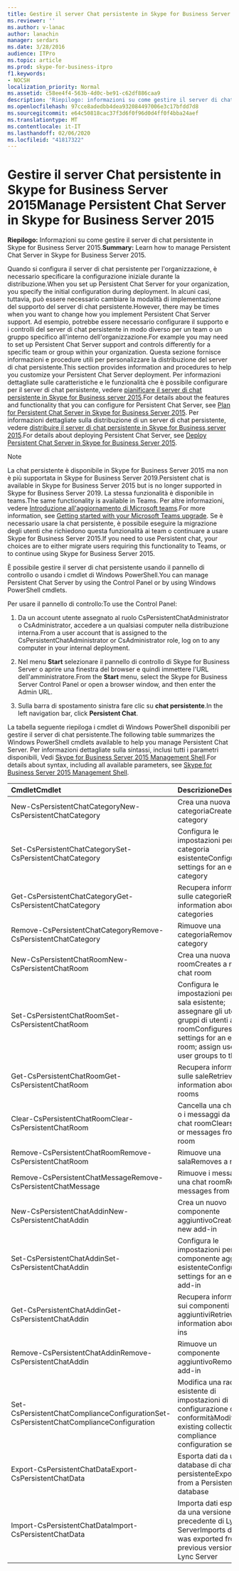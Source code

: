 ```yaml
---
title: Gestire il server Chat persistente in Skype for Business Server 2015
ms.reviewer: ''
ms.author: v-lanac
author: lanachin
manager: serdars
ms.date: 3/28/2016
audience: ITPro
ms.topic: article
ms.prod: skype-for-business-itpro
f1.keywords:
- NOCSH
localization_priority: Normal
ms.assetid: c58ee4f4-563b-4d0c-be91-c62df886caa9
description: 'Riepilogo: informazioni su come gestire il server di chat persistente in Skype for Business Server 2015.'
ms.openlocfilehash: 97cce8adedbb4dea932084497006e3c17bfdd7d8
ms.sourcegitcommit: e64c50818cac37f3d6f0f96d0d4ff0f4bba24aef
ms.translationtype: MT
ms.contentlocale: it-IT
ms.lasthandoff: 02/06/2020
ms.locfileid: "41817322"
---
```

# <a name="manage-persistent-chat-server-in-skype-for-business-server-2015"></a><span data-ttu-id="c0c1c-103">Gestire il server Chat persistente in Skype for Business Server 2015</span><span class="sxs-lookup"><span data-stu-id="c0c1c-103">Manage Persistent Chat Server in Skype for Business Server 2015</span></span>
 
<span data-ttu-id="c0c1c-104">**Riepilogo:** Informazioni su come gestire il server di chat persistente in Skype for Business Server 2015.</span><span class="sxs-lookup"><span data-stu-id="c0c1c-104">**Summary:** Learn how to manage Persistent Chat Server in Skype for Business Server 2015.</span></span>
  
<span data-ttu-id="c0c1c-105">Quando si configura il server di chat persistente per l'organizzazione, è necessario specificare la configurazione iniziale durante la distribuzione.</span><span class="sxs-lookup"><span data-stu-id="c0c1c-105">When you set up Persistent Chat Server for your organization, you specify the initial configuration during deployment.</span></span> <span data-ttu-id="c0c1c-106">In alcuni casi, tuttavia, può essere necessario cambiare la modalità di implementazione del supporto del server di chat persistente.</span><span class="sxs-lookup"><span data-stu-id="c0c1c-106">However, there may be times when you want to change how you implement Persistent Chat Server support.</span></span> <span data-ttu-id="c0c1c-107">Ad esempio, potrebbe essere necessario configurare il supporto e i controlli del server di chat persistente in modo diverso per un team o un gruppo specifico all'interno dell'organizzazione.</span><span class="sxs-lookup"><span data-stu-id="c0c1c-107">For example you may need to set up Persistent Chat Server support and controls differently for a specific team or group within your organization.</span></span> <span data-ttu-id="c0c1c-108">Questa sezione fornisce informazioni e procedure utili per personalizzare la distribuzione del server di chat persistente.</span><span class="sxs-lookup"><span data-stu-id="c0c1c-108">This section provides information and procedures to help you customize your Persistent Chat Server deployment.</span></span> <span data-ttu-id="c0c1c-109">Per informazioni dettagliate sulle caratteristiche e le funzionalità che è possibile configurare per il server di chat persistente, vedere [pianificare il server di chat persistente in Skype for Business server 2015](../../plan-your-deployment/persistent-chat-server/persistent-chat-server.md).</span><span class="sxs-lookup"><span data-stu-id="c0c1c-109">For details about the features and functionality that you can configure for Persistent Chat Server, see [Plan for Persistent Chat Server in Skype for Business Server 2015](../../plan-your-deployment/persistent-chat-server/persistent-chat-server.md).</span></span> <span data-ttu-id="c0c1c-110">Per informazioni dettagliate sulla distribuzione di un server di chat persistente, vedere [distribuire il server di chat persistente in Skype for Business server 2015](../../deploy/deploy-persistent-chat-server/deploy-persistent-chat-server.md).</span><span class="sxs-lookup"><span data-stu-id="c0c1c-110">For details about deploying Persistent Chat Server, see [Deploy Persistent Chat Server in Skype for Business Server 2015](../../deploy/deploy-persistent-chat-server/deploy-persistent-chat-server.md).</span></span> 

> [!NOTE]
> <span data-ttu-id="c0c1c-111">La chat persistente è disponibile in Skype for Business Server 2015 ma non è più supportata in Skype for Business Server 2019.</span><span class="sxs-lookup"><span data-stu-id="c0c1c-111">Persistent chat is available in Skype for Business Server 2015 but is no longer supported in Skype for Business Server 2019.</span></span> <span data-ttu-id="c0c1c-112">La stessa funzionalità è disponibile in teams.</span><span class="sxs-lookup"><span data-stu-id="c0c1c-112">The same functionality is available in Teams.</span></span> <span data-ttu-id="c0c1c-113">Per altre informazioni, vedere [Introduzione all'aggiornamento di Microsoft teams](/microsoftteams/upgrade-start-here).</span><span class="sxs-lookup"><span data-stu-id="c0c1c-113">For more information, see [Getting started with your Microsoft Teams upgrade](/microsoftteams/upgrade-start-here).</span></span> <span data-ttu-id="c0c1c-114">Se è necessario usare la chat persistente, è possibile eseguire la migrazione degli utenti che richiedono questa funzionalità ai team o continuare a usare Skype for Business Server 2015.</span><span class="sxs-lookup"><span data-stu-id="c0c1c-114">If you need to use Persistent chat, your choices are to either migrate users requiring this functionality to Teams, or to continue using Skype for Business Server 2015.</span></span> 
  
<span data-ttu-id="c0c1c-115">È possibile gestire il server di chat persistente usando il pannello di controllo o usando i cmdlet di Windows PowerShell.</span><span class="sxs-lookup"><span data-stu-id="c0c1c-115">You can manage Persistent Chat Server by using the Control Panel or by using Windows PowerShell cmdlets.</span></span> 
  
<span data-ttu-id="c0c1c-116">Per usare il pannello di controllo:</span><span class="sxs-lookup"><span data-stu-id="c0c1c-116">To use the Control Panel:</span></span>
  
1. <span data-ttu-id="c0c1c-117">Da un account utente assegnato al ruolo CsPersistentChatAdministrator o CsAdministrator, accedere a un qualsiasi computer nella distribuzione interna.</span><span class="sxs-lookup"><span data-stu-id="c0c1c-117">From a user account that is assigned to the CsPersistentChatAdministrator or CsAdministrator role, log on to any computer in your internal deployment.</span></span>
    
2. <span data-ttu-id="c0c1c-118">Nel menu **Start** selezionare il pannello di controllo di Skype for Business Server o aprire una finestra del browser e quindi immettere l'URL dell'amministratore.</span><span class="sxs-lookup"><span data-stu-id="c0c1c-118">From the **Start** menu, select the Skype for Business Server Control Panel or open a browser window, and then enter the Admin URL.</span></span>
    
3. <span data-ttu-id="c0c1c-119">Sulla barra di spostamento sinistra fare clic su **chat persistente**.</span><span class="sxs-lookup"><span data-stu-id="c0c1c-119">In the left navigation bar, click **Persistent Chat**.</span></span>
    
<span data-ttu-id="c0c1c-120">La tabella seguente riepiloga i cmdlet di Windows PowerShell disponibili per gestire il server di chat persistente.</span><span class="sxs-lookup"><span data-stu-id="c0c1c-120">The following table summarizes the Windows PowerShell cmdlets available to help you manage Persistent Chat Server.</span></span> <span data-ttu-id="c0c1c-121">Per informazioni dettagliate sulla sintassi, inclusi tutti i parametri disponibili, Vedi [Skype for Business Server 2015 Management Shell](../management-shell.md).</span><span class="sxs-lookup"><span data-stu-id="c0c1c-121">For details about syntax, including all available parameters, see [Skype for Business Server 2015 Management Shell](../management-shell.md).</span></span>
  

|<span data-ttu-id="c0c1c-122">**Cmdlet**</span><span class="sxs-lookup"><span data-stu-id="c0c1c-122">**Cmdlet**</span></span>|<span data-ttu-id="c0c1c-123">**Descrizione**</span><span class="sxs-lookup"><span data-stu-id="c0c1c-123">**Description**</span></span>|
|:-----|:-----|
|<span data-ttu-id="c0c1c-124">New-CsPersistentChatCategory</span><span class="sxs-lookup"><span data-stu-id="c0c1c-124">New-CsPersistentChatCategory</span></span>  <br/> |<span data-ttu-id="c0c1c-125">Crea una nuova categoria</span><span class="sxs-lookup"><span data-stu-id="c0c1c-125">Creates a new category</span></span>  <br/> |
|<span data-ttu-id="c0c1c-126">Set-CsPersistentChatCategory</span><span class="sxs-lookup"><span data-stu-id="c0c1c-126">Set-CsPersistentChatCategory</span></span>  <br/> |<span data-ttu-id="c0c1c-127">Configura le impostazioni per una categoria esistente</span><span class="sxs-lookup"><span data-stu-id="c0c1c-127">Configures settings for an existing category</span></span>  <br/> |
|<span data-ttu-id="c0c1c-128">Get-CsPersistentChatCategory</span><span class="sxs-lookup"><span data-stu-id="c0c1c-128">Get-CsPersistentChatCategory</span></span>  <br/> |<span data-ttu-id="c0c1c-129">Recupera informazioni sulle categorie</span><span class="sxs-lookup"><span data-stu-id="c0c1c-129">Retrieves information about categories</span></span>  <br/> |
|<span data-ttu-id="c0c1c-130">Remove-CsPersistentChatCategory</span><span class="sxs-lookup"><span data-stu-id="c0c1c-130">Remove-CsPersistentChatCategory</span></span>  <br/> |<span data-ttu-id="c0c1c-131">Rimuove una categoria</span><span class="sxs-lookup"><span data-stu-id="c0c1c-131">Removes a category</span></span>  <br/> |
|<span data-ttu-id="c0c1c-132">New-CsPersistentChatRoom</span><span class="sxs-lookup"><span data-stu-id="c0c1c-132">New-CsPersistentChatRoom</span></span>  <br/> |<span data-ttu-id="c0c1c-133">Crea una nuova chat room</span><span class="sxs-lookup"><span data-stu-id="c0c1c-133">Creates a new chat room</span></span>  <br/> |
|<span data-ttu-id="c0c1c-134">Set-CsPersistentChatRoom</span><span class="sxs-lookup"><span data-stu-id="c0c1c-134">Set-CsPersistentChatRoom</span></span>  <br/> |<span data-ttu-id="c0c1c-135">Configura le impostazioni per una sala esistente; assegnare gli utenti e i gruppi di utenti alla chat room</span><span class="sxs-lookup"><span data-stu-id="c0c1c-135">Configures settings for an existing room; assign users and user groups to the room</span></span>  <br/> |
|<span data-ttu-id="c0c1c-136">Get-CsPersistentChatRoom</span><span class="sxs-lookup"><span data-stu-id="c0c1c-136">Get-CsPersistentChatRoom</span></span>  <br/> |<span data-ttu-id="c0c1c-137">Recupera informazioni sulle sale</span><span class="sxs-lookup"><span data-stu-id="c0c1c-137">Retrieves information about rooms</span></span>  <br/> |
|<span data-ttu-id="c0c1c-138">Clear-CsPersistentChatRoom</span><span class="sxs-lookup"><span data-stu-id="c0c1c-138">Clear-CsPersistentChatRoom</span></span>  <br/> |<span data-ttu-id="c0c1c-139">Cancella una chat room o i messaggi da una chat room</span><span class="sxs-lookup"><span data-stu-id="c0c1c-139">Clears a room or messages from a room</span></span>  <br/> |
|<span data-ttu-id="c0c1c-140">Remove-CsPersistentChatRoom</span><span class="sxs-lookup"><span data-stu-id="c0c1c-140">Remove-CsPersistentChatRoom</span></span>  <br/> |<span data-ttu-id="c0c1c-141">Rimuove una sala</span><span class="sxs-lookup"><span data-stu-id="c0c1c-141">Removes a room</span></span>  <br/> |
|<span data-ttu-id="c0c1c-142">Remove-CsPersistentChatMessage</span><span class="sxs-lookup"><span data-stu-id="c0c1c-142">Remove-CsPersistentChatMessage</span></span>  <br/> |<span data-ttu-id="c0c1c-143">Rimuove i messaggi da una chat room</span><span class="sxs-lookup"><span data-stu-id="c0c1c-143">Removes messages from a room</span></span>  <br/> |
|<span data-ttu-id="c0c1c-144">New-CsPersistentChatAddin</span><span class="sxs-lookup"><span data-stu-id="c0c1c-144">New-CsPersistentChatAddin</span></span>  <br/> |<span data-ttu-id="c0c1c-145">Crea un nuovo componente aggiuntivo</span><span class="sxs-lookup"><span data-stu-id="c0c1c-145">Creates a new add-in</span></span>  <br/> |
|<span data-ttu-id="c0c1c-146">Set-CsPersistentChatAddin</span><span class="sxs-lookup"><span data-stu-id="c0c1c-146">Set-CsPersistentChatAddin</span></span>  <br/> |<span data-ttu-id="c0c1c-147">Configura le impostazioni per un componente aggiuntivo esistente</span><span class="sxs-lookup"><span data-stu-id="c0c1c-147">Configures settings for an existing add-in</span></span>  <br/> |
|<span data-ttu-id="c0c1c-148">Get-CsPersistentChatAddin</span><span class="sxs-lookup"><span data-stu-id="c0c1c-148">Get-CsPersistentChatAddin</span></span>  <br/> |<span data-ttu-id="c0c1c-149">Recupera informazioni sui componenti aggiuntivi</span><span class="sxs-lookup"><span data-stu-id="c0c1c-149">Retrieves information about add-ins</span></span>  <br/> |
|<span data-ttu-id="c0c1c-150">Remove-CsPersistentChatAddin</span><span class="sxs-lookup"><span data-stu-id="c0c1c-150">Remove-CsPersistentChatAddin</span></span>  <br/> |<span data-ttu-id="c0c1c-151">Rimuove un componente aggiuntivo</span><span class="sxs-lookup"><span data-stu-id="c0c1c-151">Removes an add-in</span></span>  <br/> |
|<span data-ttu-id="c0c1c-152">Set-CsPersistentChatComplianceConfiguration</span><span class="sxs-lookup"><span data-stu-id="c0c1c-152">Set-CsPersistentChatComplianceConfiguration</span></span>  <br/> |<span data-ttu-id="c0c1c-153">Modifica una raccolta esistente di impostazioni di configurazione della conformità</span><span class="sxs-lookup"><span data-stu-id="c0c1c-153">Modifies an existing collection of compliance configuration settings</span></span>  <br/> |
|<span data-ttu-id="c0c1c-154">Export-CsPersistentChatData</span><span class="sxs-lookup"><span data-stu-id="c0c1c-154">Export-CsPersistentChatData</span></span>  <br/> |<span data-ttu-id="c0c1c-155">Esporta dati da un database di chat persistente</span><span class="sxs-lookup"><span data-stu-id="c0c1c-155">Exports data from a Persistent Chat database</span></span>  <br/> |
|<span data-ttu-id="c0c1c-156">Import-CsPersistentChatData</span><span class="sxs-lookup"><span data-stu-id="c0c1c-156">Import-CsPersistentChatData</span></span>  <br/> |<span data-ttu-id="c0c1c-157">Importa dati esportati da una versione precedente di Lync Server</span><span class="sxs-lookup"><span data-stu-id="c0c1c-157">Imports data that was exported from a previous version of Lync Server</span></span>  <br/> |
   

